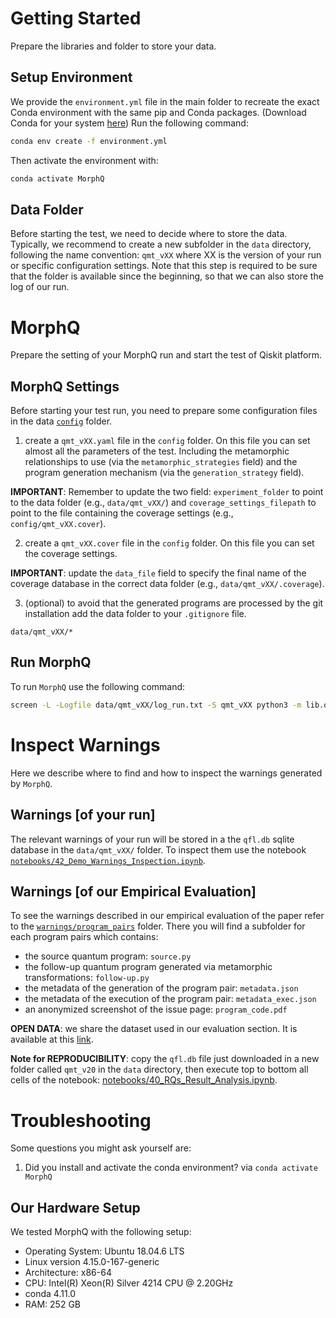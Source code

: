 # Getting Started
Prepare the libraries and folder to store your data.

## Setup Environment

We provide the `environment.yml` file in the main folder to recreate the exact Conda environment with the same pip and Conda packages.
(Download Conda for your system [here](https://docs.conda.io/projects/conda/en/latest/user-guide/install/download.html))
Run the following command:
```bash
conda env create -f environment.yml
```
Then activate the environment with:
```bash
conda activate MorphQ
```

## Data Folder
Before starting the test, we need to decide where to store the data.
Typically, we recommend to create a new subfolder in the `data` directory, following the name convention: `qmt_vXX` where XX is the version of your run or specific configuration settings.
Note that this step is required to be sure that the folder is available since the beginning, so that we can also store the log of our run.


# MorphQ

Prepare the setting of your MorphQ run and start the test of Qiskit platform.

## MorphQ Settings
Before starting your test run, you need to prepare some configuration files in the data [`config`](config) folder.

1. create a `qmt_vXX.yaml` file in the `config` folder. On this file you can set almost all the parameters of the test. Including the metamorphic relationships to use (via the `metamorphic_strategies` field) and the program generation mechanism (via the `generation_strategy` field).

**IMPORTANT**: Remember to update the two field: `experiment_folder` to point to the data folder (e.g., `data/qmt_vXX/`) and `coverage_settings_filepath` to point to the file containing the coverage settings (e.g., `config/qmt_vXX.cover`).

2. create a `qmt_vXX.cover` file in the `config` folder. On this file you can set the coverage settings.

**IMPORTANT**: update the `data_file` field to specify the final name of the coverage database in the correct data folder (e.g., `data/qmt_vXX/.coverage`).

3. (optional) to avoid that the generated programs are processed by the git installation add the data folder to your `.gitignore` file.
```
data/qmt_vXX/*
```

## Run MorphQ
To run `MorphQ` use the following command:
```bash
screen -L -Logfile data/qmt_vXX/log_run.txt -S qmt_vXX python3 -m lib.qmt config/qmt_vXX.yaml
```

# Inspect Warnings

Here we describe where to find and how to inspect the warnings generated by `MorphQ`.

## Warnings [of your run]
The relevant warnings of your run will be stored in a the `qfl.db` sqlite database in the `data/qmt_vXX/` folder.
To inspect them use the notebook [`notebooks/42_Demo_Warnings_Inspection.ipynb`](notebooks/42_Demo_Warnings_Inspection.ipynb).


## Warnings [of our Empirical Evaluation]
To see the warnings described in our empirical evaluation of the paper refer to the [`warnings/program_pairs`](warnings/program_pairs) folder.
There you will find a subfolder for each program pairs which contains:
- the source quantum program: `source.py`
- the follow-up quantum program generated via metamorphic transformations: `follow-up.py`
- the metadata of the generation of the program pair: `metadata.json`
- the metadata of the execution of the program pair: `metadata_exec.json`
- an anonymized screenshot of the issue page: `program_code.pdf`

**OPEN DATA**: we share the dataset used in our evaluation section. It is available at this [link](https://figshare.com/s/9547ff4fcda35c4800ef).

**Note for REPRODUCIBILITY**: copy the `qfl.db` file just downloaded in a new folder called `qmt_v20` in the `data` directory, then execute top to bottom all cells of the notebook: [notebooks/40_RQs_Result_Analysis.ipynb](notebooks/40_RQs_Result_Analysis.ipynb).

# Troubleshooting
Some questions you might ask yourself are:
1. Did you install and activate the conda environment? via `conda activate MorphQ`

## Our Hardware Setup
We tested MorphQ with the following setup:

- Operating System: Ubuntu 18.04.6 LTS
- Linux version 4.15.0-167-generic
- Architecture: x86-64
- CPU: Intel(R) Xeon(R) Silver 4214 CPU @ 2.20GHz
- conda 4.11.0
- RAM: 252 GB